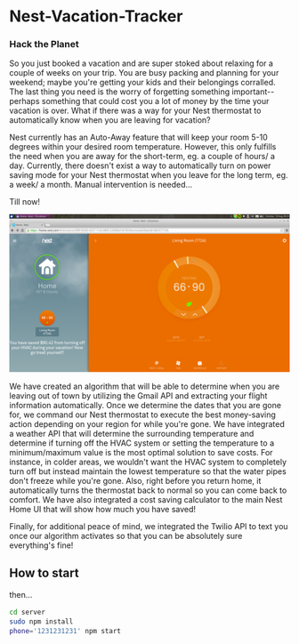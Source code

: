 # Nest-Vacation-Tracker
### Hack the Planet

So you just booked a vacation and are super stoked about relaxing for a couple of weeks on your trip.  You are busy packing and planning for your weekend; maybe you're getting your kids and their belongings corralled. The last thing you need is the worry of forgetting something important-- perhaps something that could cost you a lot of money by the time your vacation is over. What if there was a way for your Nest thermostat to automatically know when you are leaving for vacation?

Nest currently has an Auto-Away feature that will keep your room 5-10 degrees within your desired room temperature.  However, this only fulfills the need when you are away for the short-term, eg. a couple of hours/ a day.  Currently, there doesn't exist a way to automatically turn on power saving mode for your Nest thermostat when you leave for the long term, eg. a week/ a month.  Manual intervention is needed...

Till now!

![Nest UI](nest.png)

We have created an algorithm that will be able to determine when you are leaving out of town by utilizing the Gmail API and extracting your flight information automatically. Once we determine the dates that you are gone for, we command our Nest thermostat to execute the best money-saving action depending on your region for while you're gone.  We have integrated a weather API that will determine the surrounding temperature and determine if turning off the HVAC system or setting the temperature to a minimum/maximum value is the most optimal solution to save costs.  For instance, in colder areas, we wouldn't want the HVAC system to completely turn off but instead maintain the lowest temperature so that the water pipes don't freeze while you're gone. Also, right before you return home, it automatically turns the thermostat back to normal so you can come back to comfort. We have also integrated a cost saving calculator to the main Nest Home UI that will show how much you have saved!

Finally, for additional peace of mind, we integrated the Twilio API to text you once our algorithm activates so that you can be absolutely sure everything's fine!

## How to start

then...

```sh
cd server
sudo npm install
phone='1231231231' npm start
```
